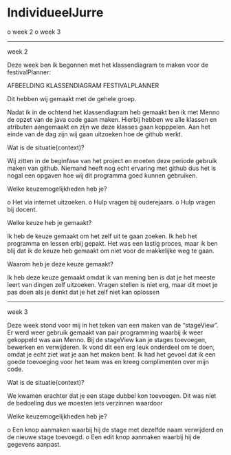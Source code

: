 # IndividueelJurre

o week 2
o week 3

------------------------------------------------------------------------------------------------------------------------------

week 2

Deze week ben ik begonnen met het klassendiagram te maken voor de festivalPlanner:

AFBEELDING KLASSENDIAGRAM FESTIVALPLANNER

Dit hebben wij gemaakt met de gehele groep. 

Nadat ik in de ochtend het klassendiagram heb gemaakt ben ik met Menno de opzet van de java code gaan maken. Hierbij hebben we alle klassen en atributen aangemaakt en zijn we deze klasses gaan kopppelen. Aan het einde van de dag zijn wij gaan uitzoeken hoe de github werkt.

Wat is de situatie(context)?

Wij zitten in de beginfase van het project en moeten deze periode gebruik maken van github. Niemand heeft nog echt ervaring met github dus het is nogal een opgaven hoe wij dit programma goed kunnen gebruiken.

Welke keuzemogelijkheden heb je?

o Het via internet uitzoeken.
o Hulp vragen bij ouderejaars.
o Hulp vragen bij docent.

Welke keuze heb je gemaakt?

Ik heb de keuze gemaakt om het zelf uit te gaan zoeken. Ik heb het programma en lessen erbij gepakt. Het was een lastig proces, maar ik ben blij dat ik de keuze heb gemaakt om niet voor de makkelijke weg te gaan.

Waarom heb je deze keuze gemaakt?

Ik heb deze keuze gemaakt omdat ik van mening ben is dat je het meeste leert van dingen zelf uitzoeken. Vragen stellen is niet erg, maar dit moet je pas doen als je denkt dat je het zelf niet kan oplossen


------------------------------------------------------------------------------------------------------------------------------

week 3

Deze week stond voor mij in het teken van een maken van de “stageView”. Er werd weer gebruik gemaakt van pair programming waarbij ik weer gekoppeld was aan Menno. Bij de stageView kan je stages toevoegen, bewerken en verwijderen. Ik vond dit een erg leuk onderdeel om te doen, omdat je echt ziet wat je aan het maken bent. Ik had het gevoel dat ik een goede toevoeging voor het team was en kreeg complimenten over mijn code.

Wat is de situatie(context)?

We kwamen erachter dat je een stage dubbel kon toevoegen. Dit was niet de bedoeling dus we moesten iets verzinnen waardoor 

Welke keuzemogelijkheden heb je?

o Een knop aanmaken waarbij hij de stage met dezelfde naam verwijderd en de nieuwe stage toevoegd.
o Een edit knop aanmaken waarbij hij de gegevens aanpast.
